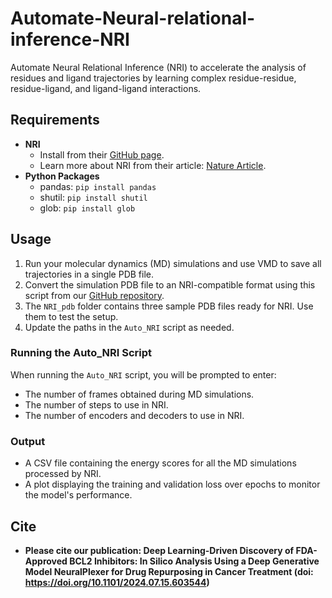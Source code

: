 # Automate-Neural-relational-inference-NRI

Automate Neural Relational Inference (NRI) to accelerate the analysis of residues and ligand trajectories by learning complex residue-residue, residue-ligand, and ligand-ligand interactions.

## Requirements

- **NRI**
  - Install from their [GitHub page](https://github.com/juexinwang/NRI-MD).
  - Learn more about NRI from their article: [Nature Article](https://www.nature.com/articles/s41467-022-29331-3).
- **Python Packages**
  - pandas: `pip install pandas`
  - shutil: `pip install shutil`
  - glob: `pip install glob`

## Usage

1. Run your molecular dynamics (MD) simulations and use VMD to save all trajectories in a single PDB file.
2. Convert the simulation PDB file to an NRI-compatible format using this script from our [GitHub repository](https://github.com/ehsansyh/PDB-file-edit-for-NRI).
3. The `NRI_pdb` folder contains three sample PDB files ready for NRI. Use them to test the setup.
4. Update the paths in the `Auto_NRI` script as needed.

### Running the Auto_NRI Script

When running the `Auto_NRI` script, you will be prompted to enter:
- The number of frames obtained during MD simulations.
- The number of steps to use in NRI.
- The number of encoders and decoders to use in NRI.

### Output

- A CSV file containing the energy scores for all the MD simulations processed by NRI.
- A plot displaying the training and validation loss over epochs to monitor the model's performance.

## Cite

- **Please cite our publication: Deep Learning-Driven Discovery of FDA-Approved BCL2 Inhibitors: In Silico Analysis Using a Deep Generative Model NeuralPlexer for Drug Repurposing in Cancer Treatment (doi: https://doi.org/10.1101/2024.07.15.603544)**
